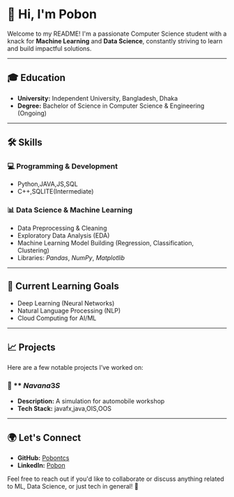 # 👋 Hi, I'm **Pobon**

Welcome to my README! I'm a passionate Computer Science student with a knack for **Machine Learning** and **Data Science**, constantly striving to learn and build impactful solutions.

---

## 🎓 **Education**
- **University:** Independent University, Bangladesh, Dhaka
- **Degree:** Bachelor of Science in Computer Science & Engineering (Ongoing)

---

## 🛠️ **Skills**

### 💻 Programming & Development
- Python,JAVA,JS,SQL
- C++,SQLITE(Intermediate)

### 📊 Data Science & Machine Learning
- Data Preprocessing & Cleaning
- Exploratory Data Analysis (EDA)
- Machine Learning Model Building (Regression, Classification, Clustering)
- Libraries: $Pandas$, $NumPy$, $Matplotlib$



---

## 🌱 **Current Learning Goals**
- Deep Learning (Neural Networks)
- Natural Language Processing (NLP)
- Cloud Computing for AI/ML

---

## 📈 **Projects**
Here are a few notable projects I’ve worked on:

### 🧠 ** $Navana3S$
- **Description:** A simulation for automobile workshop
- **Tech Stack:** javafx,java,OIS,OOS


---

## 🌍 **Let's Connect**
- **GitHub:** [Pobontcs](https://github.com/pobontcs)  
- **LinkedIn:** [Pobon](https://www.linkedin.com/in/abdullah-al-hossain-4646a6253/)

Feel free to reach out if you'd like to collaborate or discuss anything related to ML, Data Science, or just tech in general! 🤝

